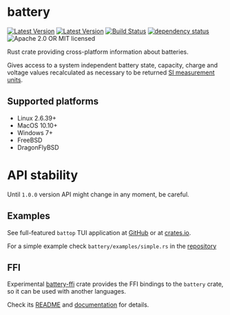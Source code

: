 # battery

[![Latest Version](https://img.shields.io/crates/v/battery.svg)](https://crates.io/crates/battery)
[![Latest Version](https://docs.rs/battery/badge.svg)](https://docs.rs/battery)
[![Build Status](https://travis-ci.org/svartalf/rust-battery.svg?branch=master)](https://travis-ci.org/svartalf/rust-battery)
[![dependency status](https://deps.rs/crate/battery/0.7.0/status.svg)](https://deps.rs/crate/battery/0.7.0)
![Apache 2.0 OR MIT licensed](https://img.shields.io/badge/license-Apache2.0%2FMIT-blue.svg)

Rust crate providing cross-platform information about batteries.

Gives access to a system independent battery state, capacity, charge and voltage values
recalculated as necessary to be returned [SI measurement units](https://www.bipm.org/en/measurement-units/).

## Supported platforms

* Linux 2.6.39+
* MacOS 10.10+
* Windows 7+
* FreeBSD
* DragonFlyBSD

# API stability

Until `1.0.0` version API might change in any moment, be careful.

## Examples

See full-featured `battop` TUI application at [GitHub](https://github.com/svartalf/rust-battop/)
or at [crates.io](https://crates.rs/crate/battop).

For a simple example check `battery/examples/simple.rs` in the [repository](https://github.com/svartalf/rust-battery/blob/master/battery/examples/simple.rs)

## FFI

Experimental [battery-ffi](https://crates.io/crates/battery-ffi) crate
provides the FFI bindings to the `battery` crate, so it can be used with
another languages.

Check its [README](https://github.com/svartalf/rust-battery/tree/master/battery-ffi)
and [documentation](https://docs.rs/battery-ffi) for details.
